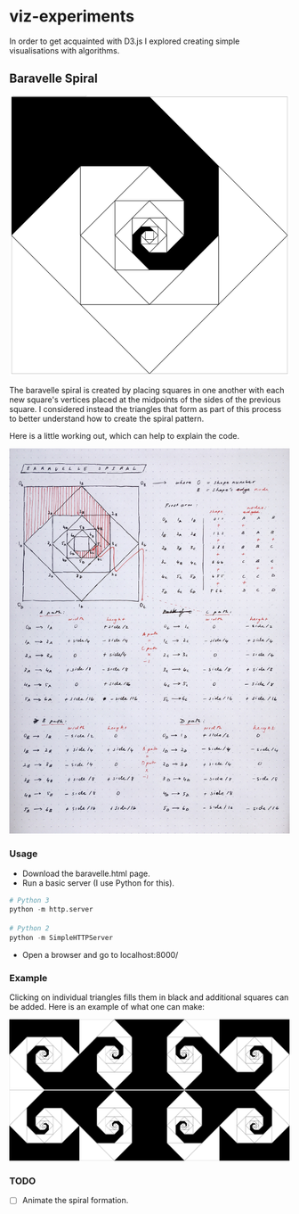 # viz-experiments

In order to get acquainted with D3.js I explored creating simple visualisations with algorithms.

## Baravelle Spiral

![Baravelle Spiral](/baravelle-spiral/baravelle_spiral.png?raw=true "The spiral")

The baravelle spiral is created by placing squares in one another with each new square's vertices placed at the midpoints of the sides of the previous square. I considered instead the triangles that form as part of this process to better understand how to create the spiral pattern.

Here is a little working out, which can help to explain the code.

![Image: Algo planning](/baravelle-spiral/baravelle_planning.jpg?raw=true "Getting to grips")

### Usage

* Download the baravelle.html page.
* Run a basic server (I  use Python for this).
  
```Python
# Python 3
python -m http.server

# Python 2
python -m SimpleHTTPServer
```
* Open a browser and go to localhost:8000/  

### Example

Clicking on individual triangles fills them in black and additional squares can be added. Here is an example of what one can make:

![Image: Playing around](/baravelle-spiral/example.png?raw=true "Shape created")

### TODO  
- [ ] Animate the spiral formation.